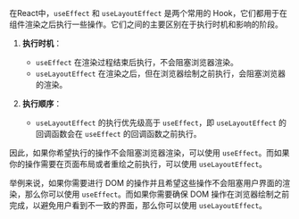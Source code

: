 在React中，`useEffect` 和 `useLayoutEffect` 是两个常用的 Hook，它们都用于在组件渲染之后执行一些操作。它们之间的主要区别在于执行时机和影响的阶段。

1. **执行时机**：
   - `useEffect` 在渲染过程结束后执行，不会阻塞浏览器渲染。
   - `useLayoutEffect` 在渲染之后，但在浏览器绘制之前执行，会阻塞浏览器的渲染。

2. **执行顺序**：
   - `useLayoutEffect` 的执行优先级高于 `useEffect`，即 `useLayoutEffect` 的回调函数会在 `useEffect` 的回调函数之前执行。

因此，如果你希望执行的操作不会阻塞浏览器渲染，可以使用 `useEffect`。而如果你的操作需要在页面布局或者重绘之前执行，可以使用 `useLayoutEffect`。

举例来说，如果你需要进行 DOM 的操作并且希望这些操作不会阻塞用户界面的渲染，那么你可以使用 `useEffect`。而如果你需要确保 DOM 操作在浏览器绘制之前完成，以避免用户看到不一致的界面，那么你可以使用 `useLayoutEffect`。
